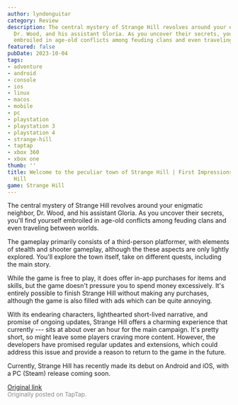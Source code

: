 ```yaml
---
author: lyndonguitar
category: Review
description: The central mystery of Strange Hill revolves around your enigmatic neighbor,
  Dr. Wood, and his assistant Gloria. As you uncover their secrets, you'll find yourself
  embroiled in age-old conflicts among feuding clans and even traveling between worlds.
featured: false
pubDate: 2023-10-04
tags:
- adventure
- android
- console
- ios
- linux
- macos
- mobile
- pc
- playstation
- playstation 3
- playstation 4
- strange-hill
- taptap
- xbox 360
- xbox one
thumb: ''
title: Welcome to the peculiar town of Strange Hill | First Impressions - Strange
  Hill
game: Strange Hill
---
```

The central mystery of Strange Hill revolves around your enigmatic neighbor, Dr. Wood, and his assistant Gloria. As you uncover their secrets, you'll find yourself embroiled in age-old conflicts among feuding clans and even traveling between worlds.

The gameplay primarily consists of a third-person platformer, with elements of stealth and shooter gameplay, although the these aspects are only lightly explored. You'll explore the town itself, take on different quests, including the main story.

While the game is free to play, it does offer in-app purchases for items and skills, but the game doesn't pressure you to spend money excessively. It's entirely possible to finish Strange Hill without making any purchases, although the game is also filled with ads which can be quite annoying.

With its endearing characters, lighthearted short-lived narrative, and promise of ongoing updates, Strange Hill offers a charming experience that currently --- sits at about over an hour for the main campaign. It's pretty short, so might leave some players craving more content. However, the developers have promised regular updates and extensions, which could address this issue and provide a reason to return to the game in the future.

Currently, Strange Hill has recently made its debut on Android and iOS, with a PC (Steam) release coming soon.

[Original link](https://www.taptap.io/post/6388738)<br><span style="font-size: 0.95em; color: #888;">Originally posted on TapTap.</span>